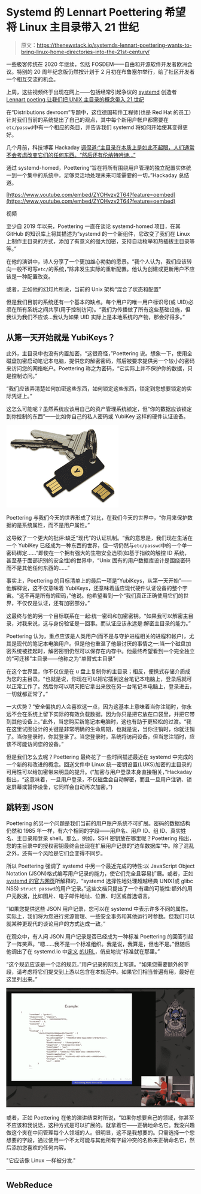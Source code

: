 # Systemd 的 Lennart Poettering 希望将 Linux 主目录带入 21 世纪

> 原文：<https://thenewstack.io/systemds-lennart-poettering-wants-to-bring-linux-home-directories-into-the-21st-century/>

一些极客传统在 2020 年继续，包括 FOSDEM——自由和开源软件开发者欧洲会议。特别的 20 周年纪念版仍然按计划于 2 月初在布鲁塞尔举行，给了社区开发者一个相互交流的机会。

上周，这些视频终于出现在网上——包括经常引起争议的 [systemd](https://thenewstack.io/systemd-vs-linux-kernel/) 创造者[Lennart poeting](http://0pointer.de/lennart/),[让我们把 UNIX 主目录的概念带入 21 世纪](https://youtu.be/ZYOHvzv2T64)

在“Distributions devroom”专题中，这位德国软件工程师(也是 Red Hat 的员工)针对我们当前的系统提出了自己的观点，其中每个新用户帐户都需要在`etc/passwd`中有一个相应的条目，并告诉我们 systemd 将如何开始使其变得更好。

几个月前，科技博客 Hackaday [调侃道:“主目录在本质上是如此不起眼，人们通常不会考虑改变它们的任何东西。“然后还有伦纳特吟诗…”](https://hackaday.com/2019/10/16/pack-your-bags-systemd-is-taking-you-to-a-new-home/)

通过 systemd-homed，Poettering“旨在将所有围绕用户管理的独立配置实体统一到一个集中的系统中，足够灵活地处理未来可能需要的一切，”Hackaday 总结道。

[https://www.youtube.com/embed/ZYOHvzv2T64?feature=oembed](https://www.youtube.com/embed/ZYOHvzv2T64?feature=oembed)

视频

至少自 2019 年以来，Poettering 一直在谈论 systemd-homed 项目，在其 GitHub 的知识库上将其描述为“systemd 的一个新组件，它改变了我们在 Linux 上制作主目录的方式，添加了有意义的强大加密，支持自动枚举和热插拔主目录等等。”

在他的演讲中，诗人分享了一个更加雄心勃勃的愿景。“我个人认为，我们应该转向一般不可写`etc/`的系统，”除非发生实际的重新配置。他认为创建或更新用户不应该是一种配置改变。

或者，正如他的幻灯片所说，当前的 Unix 架构“混合了状态和配置”

但是我们目前的系统还有一个基本的缺点。每个用户的唯一用户标识号(或 UID)必须在所有系统之间共享(用于控制访问)。“我们为传播做了所有这些基础设施，但我认为我们不应该…我认为如果 UID 实际上是本地系统的产物，那会好得多。”

## 从第一天开始就是 YubiKeys？

此外，主目录中也没有内置加密。“这很奇怪，”Poettering 说。想象一下，使用全磁盘加密启动笔记本电脑，提供您的解密密码，然后被要求提供另一个较小的密码来访问您的网络帐户。Poettering 称之为密码，“它实际上并不保护你的数据，只是控制访问。”

“我们应该弄清楚如何加密这些东西，如何锁定这些东西，锁定到您想要锁定的实际凭证上。”

这怎么可能呢？虽然系统应该用自己的资产管理系统锁定，但“你的数据应该锁定到你控制的东西”——比如你自己的私人密码或 YubiKey 这样的硬件认证设备。

![YubiKey image](img/2f9f068c6263d64f302fe02c037961d4.png)

Poettering 与我们今天的世界形成了对比，在我们今天的世界中，“你用来保护数据的是系统属性，而不是用户属性。”

这导致了一个更大的批评:缺乏“现代”的认证机制。“我的意思是，我们现在生活在一个 YubiKey 已经成为一种东西的世界，但一切仍然与`etc/passwd`中的一个单一密码绑定……”即使在一个拥有强大的生物安全选项(如基于指纹的触控 ID 系统，甚至基于面部识别的安全性)的世界中，“Unix 固有的用户数据库设计是围绕密码而不是其他任何东西的……”

事实上，Poettering 的目标清单上的最后一项是“YubiKeys，从第一天开始”——他解释说，这不仅意味着 YubiKeys，还意味着适应现代硬件认证设备的整个宇宙。“这不再是所有的密码，”他说。他希望看到一个“我们真正正确使用它们的世界，不仅仅是认证，还有加密部分。”

这最终与他的另一个目标联系在一起:统一密码和加密密钥。“如果我可以解密主目录，对我来说，这与身份验证是一回事。而认证应该永远是:解密主目录的能力。”

Poettering 认为，重点应该是人类用户(而不是与守护进程相关的进程和帐户)，尤其是现代的笔记本电脑用户。但是他也重温了他最讨厌的事情之一:当一个磁盘加密系统被挂起时，解密密钥仍然可以保存在内存中。他最终希望看到一个完全独立的“可迁移”主目录——他称之为“单臂式主目录”

在这个世界里，你不仅仅是在 u 盘上复制你的主目录；相反，便携式存储介质成为您的主目录。“也就是说，你现在可以把它插到这台笔记本电脑上，登录后就可以正常工作了。然后你可以明天把它拿出来放在另一台笔记本电脑上，登录进去，一切就都正常了。”

一大优势？“安全偏执的人会喜欢这一点，因为这基本上意味着当你注销时，你永远不会在系统上留下实际的有效负载数据，因为你只是把它放在口袋里，并把它带到其他设备上。”此外，当您购买新笔记本电脑时，这也有助于更轻松的过渡。“我在这里试图设计的关键是非常明确的生命周期，也就是说，当你注销时，你就注销了。当你登录时，你就登录了。当您登录时，系统将访问设备，但当您注销时，应该不可能访问您的设备。”

但是我们怎么去呢？Poettering 最终花了一些时间描述最近在 systemd 中完成的一个新的和改进的概念。回送文件中 Linux 统一密钥设置(LUKS)加密的主目录的可用性可以给加密带来明显的提升。(“加密与用户登录本身直接相关，”Hackaday 指出，“这意味着，一旦用户登录，不仅磁盘会自动解密，而且一旦用户注销、锁定屏幕或暂停设备，它同样会自动再次加密。”)

## 跳转到 JSON

Poettering 的另一个问题是我们当前的用户账户系统不可扩展。密码的数据结构仍然和 1985 年一样，有六个相同的字段——用户名、用户 ID、组 ID、真实姓名、主目录和登录 shell。那么，例如，SSH 密钥放在哪里呢？Poettering 指出，您的主目录中的授权密钥最终会出现在扩展用户记录的“边车数据库”中。除了混乱之外，还有一个风险是它们会变得不同步。

所以 Poettering 强调了 systemd 中另一个最近完成的特性:以 JavaScript Object Notation (JSON)格式编写用户记录的能力，使它们完全且容易扩展。或者，正如 [systemd 的官方网页](https://systemd.io/USER_RECORD/)所解释的，“systemd 选择性地处理超越经典 UNIX(或 glibc NSS) `struct passwd`的用户记录。”这些文档只提出了一个有趣的可能性:额外的用户元数据，比如图片、电子邮件地址、位置、时区或首选语言。

“如果您提供这些 JSON 用户记录，您可以在 systemd 中表示许多不同的属性。实际上，我们将为您进行资源管理、一些安全事务和其他运行时参数。但我们可以就某种更现代的谈论用户的方式达成一致。”

在观众中，有人问 JSON 用户记录是否已经成为一种标准 Poettering 的回答引起了一阵笑声。“嗯……我不是一个标准组织。我是说，我算是，但也不是。”但随后他调出了在 systemd.io 中[定义](https://systemd.io/GROUP_RECORD) [的](https://systemd.io/USER_GROUP_API/)[URL](https://systemd.io/USER_RECORD)，俏皮地说“标准就在那里。”

“这个规范应该是一个活的规范，”用户记录的网页上写道。“如果您需要额外的字段，请考虑将它们提交到上游以包含在本规范中。如果它们相当普遍有用，最好在这里列出来。”

![Lennart Poettering - example of an extensible JSON user record at FOSDEM 2020](img/a9703b6edb44a062ebecc45ff9e80173.png)

或者，正如 Poettering 在他的演讲结束时所说，“如果你想要自己的领域，你甚至不应该和我说话，这种方式是可以扩展的。就拿着它——正确地命名它。我没兴趣做这个夹在中间管理每个人领域的人。很明显，这不是我想要的。只需选择一个您想要的字段，通过使用一个不太可能与其他所有字段冲突的名称来正确命名它，然后添加您喜欢的任何内容。

"它应该像 Linux 一样被分发."

* * *

## WebReduce

<svg xmlns:xlink="http://www.w3.org/1999/xlink" viewBox="0 0 68 31" version="1.1"><title>Group</title> <desc>Created with Sketch.</desc></svg>